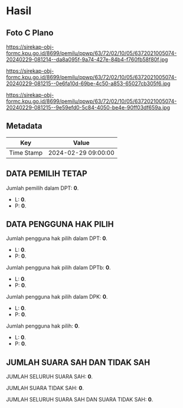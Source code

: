 # Hasil

## Foto C Plano

https://sirekap-obj-formc.kpu.go.id/8699/pemilu/ppwp/63/72/02/10/05/6372021005074-20240229-081214--da8a095f-9a74-427e-84b4-f760fb58f80f.jpg

https://sirekap-obj-formc.kpu.go.id/8699/pemilu/ppwp/63/72/02/10/05/6372021005074-20240229-081215--0e6fa10d-69be-4c50-a853-65027cb305f6.jpg

https://sirekap-obj-formc.kpu.go.id/8699/pemilu/ppwp/63/72/02/10/05/6372021005074-20240229-081215--9e59efd0-5c84-4050-be4e-90ff03df659a.jpg


## Metadata

| Key        | Value               |
| ---------- | ------------------- |
| Time Stamp | 2024-02-29 09:00:00 |


## DATA PEMILIH TETAP

Jumlah pemilih dalam DPT: **0**.
 * L: **0**.
 * P: **0**.

## DATA PENGGUNA HAK PILIH

Jumlah pengguna hak pilih dalam DPT: **0**.
 * L: **0**.
 * P: **0**.

Jumlah pengguna hak pilih dalam DPTb: **0**.
 * L: **0**.
 * P: **0**.

Jumlah pengguna hak pilih dalam DPK: **0**.
 * L: **0**.
 * P: **0**.

Jumlah pengguna hak pilih: **0**.
 * L: **0**.
 * P: **0**.

## JUMLAH SUARA SAH DAN TIDAK SAH

JUMLAH SELURUH SUARA SAH: **0**.

JUMLAH SUARA TIDAK SAH: **0**.

JUMLAH SELURUH SUARA SAH DAN SUARA TIDAK SAH: **0**.


